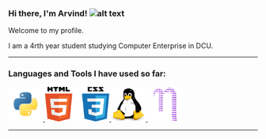 <h3><b>Hi there, I'm Arvind!</b>
<img src="https://media.tenor.com/images/30169e4a670daf12443df7d2dd140176/tenor.gif" alt="alt text" width="30px" height="30px"></h3>
<p> Welcome to my profile. </p>
<p> I am a 4rth year student studying Computer Enterprise in DCU. </p>

<hr>

<h3><b>Languages and Tools I have used so far:</b></h3>
<div>
<a href="https://www.python.org/">
<img src="https://raw.githubusercontent.com/github/explore/80688e429a7d4ef2fca1e82350fe8e3517d3494d/topics/python/python.png" alt="alt text" width="70px" height="70px" /> </a>
<a href="https://www.w3schools.com/html/">
<img src="https://github.com/rawata2/images/blob/main/html%20css.png" alt="alt text" width="130px" height="70px" /> </a>
<a href="https://www.linux.org/">
<img src="https://github.com/rawata2/images/blob/main/linux.png" alt="alt text" width="70px" height="70px" /> </a>
<a href="https://www.nano-editor.org/">
<img src="https://github.com/rawata2/images/blob/main/nano.png" alt="alt text" width="70px" height="70px" /> </a>
</div>
 
<hr>
 
<!--
<h3><b>My Stats:</b></h3>
<img src="https://github-readme-stats.vercel.app/api/top-langs/?username=rawata2&layout=compact&theme=dark"/>
<br>
<img align="center" src="https://github-readme-stats.vercel.app/api?username=rawata2&theme=vision-friendly-dark" /> -->



<!--<br> <img align="center" src="https://github-readme-streak-stats.herokuapp.com/?user=rawata2&theme=dark" /> -->
